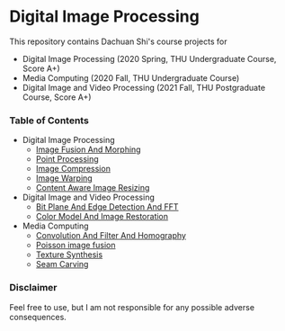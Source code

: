 # Digital Image Processing

This repository contains Dachuan Shi's course projects for
- Digital Image Processing (2020 Spring, THU Undergraduate Course, Score A+)
- Media Computing (2020 Fall, THU Undergraduate Course)
- Digital Image and Video Processing (2021 Fall, THU Postgraduate Course, Score A+)


### Table of Contents
- Digital Image Processing
  - [Image Fusion And Morphing](./Image%20Fusion%20And%20Morphing/README.md)
  - [Point Processing](./Point%20Processing/README.md)
  - [Image Compression](./Image%20Compression/README.md)
  - [Image Warping](./Image%20Warping/README.md)
  - [Content Aware Image Resizing](./Content%20Aware%20Image%20Resizing/README.md)
- Digital Image and Video Processing
  - [Bit Plane And Edge Detection And FFT](./Bit%20Plane%20And%20Edge%20Detection%20And%20FFT/PS1_Filtering.ipynb)
  - [Color Model And Image Restoration](./Color%20Model%20And%20Image%20Restoration/Tutorial_2.ipynb)
- Media Computing
  - [Convolution And Filter And Homography](./Convolution%20And%20Filter%20And%20Homography/hw1.ipynb)
  - [Poisson image fusion](./Poisson%20image%20fusion/hw2.ipynb)
  - [Texture Synthesis](./Texture%20Synthesis/report.md)
  - [Seam Carving](./Seam%20Carving/report.md)


### Disclaimer
Feel free to use, but I am not responsible for any possible adverse consequences. 